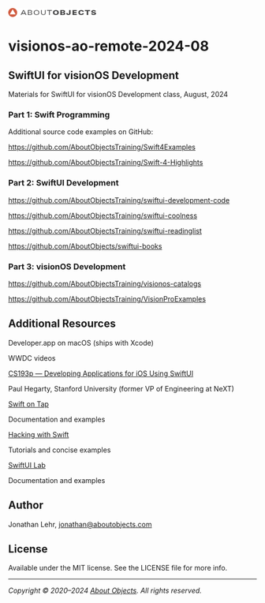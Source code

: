 <div>
<a href="https://www.aboutobjects.com"><img src="ao-logo.png" height=18 style="height: 18px;"/></a>
</div>

# visionos-ao-remote-2024-08

## SwiftUI for visionOS Development

Materials for SwiftUI for visionOS Development class, August, 2024

### Part 1: Swift Programming

Additional source code examples on GitHub: 

https://github.com/AboutObjectsTraining/Swift4Examples

https://github.com/AboutObjectsTraining/Swift-4-Highlights

### Part 2: SwiftUI Development

https://github.com/AboutObjectsTraining/swiftui-development-code

https://github.com/AboutObjectsTraining/swiftui-coolness

https://github.com/AboutObjectsTraining/swiftui-readinglist

https://github.com/AboutObjects/swiftui-books

### Part 3: visionOS Development

https://github.com/AboutObjectsTraining/visionos-catalogs

https://github.com/AboutObjectsTraining/VisionProExamples

## Additional Resources

Developer.app on macOS (ships with Xcode)

WWDC videos

[CS193p — Developing Applications for iOS Using SwiftUI](https://cs193p.sites.stanford.edu)

Paul Hegarty, Stanford University (former VP of Engineering at NeXT)

[Swift on Tap](https://swiftontap.com)

Documentation and examples

[Hacking with Swift](https://www.hackingwithswift.com)

Tutorials and concise examples

[SwiftUI Lab](https://swiftui-lab.com)

Documentation and examples



## Author
Jonathan Lehr, jonathan@aboutobjects.com

## License

Available under the MIT license. See the LICENSE file for more info.

___

_Copyright &copy; 2020–2024 [About Objects](https://www.aboutobjects.com). All rights reserved._

